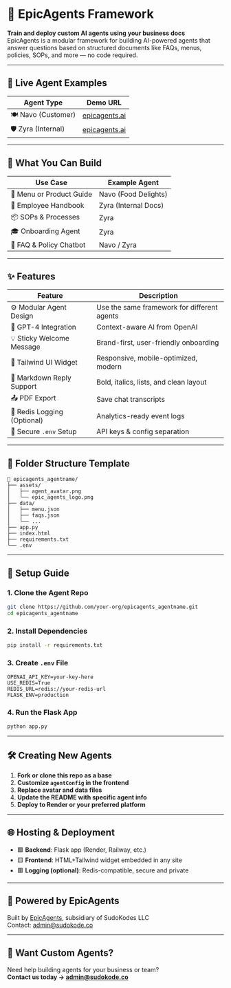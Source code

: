 # 🤖 EpicAgents Framework

**Train and deploy custom AI agents using your business docs**  
EpicAgents is a modular framework for building AI-powered agents that answer questions based on structured documents like FAQs, menus, policies, SOPs, and more — no code required.

---

## 🔗 Live Agent Examples

| Agent Type        | Demo URL                                      |
|-------------------|-----------------------------------------------|
| 🍽️ Navo (Customer) | [epicagents.ai](https://epicagents.ai)        |
| 🛡️ Zyra (Internal)  | [epicagents.ai](https://epicagents.ai)        |

---

## 🧠 What You Can Build

| Use Case              | Example Agent |
|------------------------|----------------|
| 🧾 Menu or Product Guide | Navo (Food Delights) |
| 📘 Employee Handbook     | Zyra (Internal Docs) |
| 📦 SOPs & Processes      | Zyra |
| 🎓 Onboarding Agent      | Zyra |
| 📣 FAQ & Policy Chatbot  | Navo / Zyra |

---

## ✨ Features

| Feature                     | Description |
|----------------------------|-------------|
| ⚙️ Modular Agent Design      | Use the same framework for different agents |
| 🧠 GPT-4 Integration         | Context-aware AI from OpenAI |
| 💡 Sticky Welcome Message   | Brand-first, user-friendly onboarding |
| 🎨 Tailwind UI Widget       | Responsive, mobile-optimized, modern |
| 📄 Markdown Reply Support   | Bold, italics, lists, and clean layout |
| 📤 PDF Export               | Save chat transcripts |
| 🔁 Redis Logging (Optional) | Analytics-ready event logs |
| 🔐 Secure `.env` Setup      | API keys & config separation |

---

## 🧩 Folder Structure Template

```
📁 epicagents_agentname/
├── assets/
│   ├── agent_avatar.png
│   └── epic_agents_logo.png
├── data/
│   ├── menu.json
│   ├── faqs.json
│   └── ...
├── app.py
├── index.html
├── requirements.txt
└── .env
```

---

## 🚀 Setup Guide

### 1. Clone the Agent Repo

```bash
git clone https://github.com/your-org/epicagents_agentname.git
cd epicagents_agentname
```

### 2. Install Dependencies

```bash
pip install -r requirements.txt
```

### 3. Create `.env` File

```env
OPENAI_API_KEY=your-key-here
USE_REDIS=True
REDIS_URL=redis://your-redis-url
FLASK_ENV=production
```

### 4. Run the Flask App

```bash
python app.py
```

---

## 🛠️ Creating New Agents

1. **Fork or clone this repo as a base**
2. **Customize `agentConfig` in the frontend**
3. **Replace avatar and data files**
4. **Update the README with specific agent info**
5. **Deploy to Render or your preferred platform**

---

## 🌐 Hosting & Deployment

- 🟩 **Backend**: Flask app (Render, Railway, etc.)
- 🟨 **Frontend**: HTML+Tailwind widget embedded in any site
- 🟥 **Logging (optional)**: Redis-compatible, secure and private

---

## 🧠 Powered by EpicAgents  
Built by [EpicAgents](https://epicagents.ai), subsidiary of SudoKodes LLC  
Contact: [admin@sudokode.co](mailto:admin@sudokode.co)

---

## 📣 Want Custom Agents?

Need help building agents for your business or team?  
**Contact us today → [admin@sudokode.co](mailto:admin@sudokode.co)**
